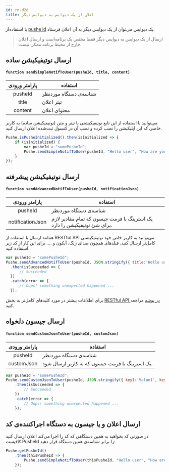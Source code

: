 ```yaml
---
id: rn-d2d
title: اعلان از یک دیوایس یه دیوایس دیگر
---
```



با استفاده‌از [pushe id](/docs/react-native/rn-pusheid) یک دیوایس می‌توان از یک دیوایس دیگر به آن اعلان فرستاد.

> ارسال از یک دیوایس به دیوایس دیگر فقط مختص یک برنامه‌است و ارسال اعلان خارج‌ از محیط برنامه ممکن نیست.

## ارسال نوتیفیکیشن ساده


<div dir='ltr'>

#### `function sendSimpleNotifToUser(pusheId, title, content)`

</div>

|پارامتر ورودی|استفاده|
|:--:|--|
|pusheId|شناسه‌ی دستگاه موردنظر|
|title|تیتر اعلان|
|content|محتوای اعلان|

می‌توانید با استفاده از این تابع نوتیفیکیشنی با تیتر و متن (نوتیفیکیشن ساده) به کاربر خاصی که این اپلیکیشن را نصب کرده و نصب آن در کنسول ثبت‌شده اعلان ارسال کنید.

```js
Pushe.isPusheInitialized().then(isInitialized => {
    if (isInitialized) {
        var pusheId = "somePusheId";
        Pushe.sendSimpleNotifToUser(pusheId, "Hello user", "How are you doing?");
    }
});
```

## ارسال نوتیفیکیشن پیشرفته

<div dir='ltr'>

#### `function sendAdvancedNotifToUser(pusheId, notificationJson)`

</div>

|پارامتر ورودی|استفاده|
|:--:|--|
|pusheId|شناسه‌ی دستگاه موردنظر|
|notificationJson|یک استرینگ با فرمت جیسون که تمام مقادیر لازم برای شئ نوتیفیکیشن را دارد.|


همانند ارسال با استفاده از RESTful API می‌توانید به کاربر خاص خود نوتیفیکیشنی کامل‌تر ارسال کنید. فیلد‌های همچون صدای زنگ، آیکون و .... برای این کار از کد زیر استفاده کنید.

```js
var pusheId = "somePusheId";
Pushe.sendAdvancedNotifToUser(pusheId, JSON.stringify({ title:'Hello user', content:'How are you?' }))
  .then(isSucceeded => {
      // Succeeded
  })
  .catch(error => {
      // Oops! something unexpected happened ...
  });
```

برای اطلاعات بیشتر در مورد کلید‌های کامل‌تر به بخش [RESTful API در پوشه](docs/api/api-keys) مراجعه کنید.

## ارسال جیسون دلخواه


<div dir='ltr'>

#### `function sendCustomJsonToUser(pusheId, customJson)`

</div>

|پارامتر ورودی|استفاده|
|:--:|--|
|pusheId|شناسه‌ی دستگاه موردنظر|
|customJson|یک استرینگ با فرمت جیسون که به کاربر ارسال شود.|


```js
var pusheId = "somePusheId";
Pushe.sendCustomJsonToUser(pusheId, JSON.stringify({ key1:'Value1', key2:'Value2' }))
    .then(isSucceeded => {
        // Succeeded
    })
    .catch(error => {
        // Oops! something unexpected happened ...
    });
```

## ارسال اعلان و یا جیسون به دستگاه اجراکننده‌ی کد

در صورتی که بخواهید به همین دستگاهی که کد را اجرا می‌کند اعلان ارسال کنید کافیست PusheId را برابر شناسه‌ی همین دستگاه قرار دهید:

```js
Pushe.getPusheId()
    .then(thisPusheId => {
        Pushe.sendSimpleNotifToUser(thisPusheId, "Hello user", "How are you?");
    });
```
